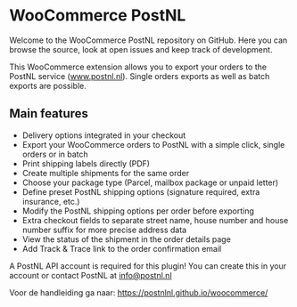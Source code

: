 # WooCommerce PostNL
Welcome to the WooCommerce PostNL repository on GitHub. Here you can browse the source, look at open issues and keep track of development.

This WooCommerce extension allows you to export your orders to the PostNL service (www.postnl.nl). Single orders exports as well as batch exports are possible.

## Main features
- Delivery options integrated in your checkout
- Export your WooCommerce orders to PostNL with a simple click, single orders or in batch
- Print shipping labels directly (PDF)
- Create multiple shipments for the same order
- Choose your package type (Parcel, mailbox package or unpaid letter)
- Define preset PostNL shipping options (signature required, extra insurance, etc.)
- Modify the PostNL shipping options per order before exporting
- Extra checkout fields to separate street name, house number and house number suffix for more precise address data
- View the status of the shipment in the order details page
- Add Track & Trace link to the order confirmation email

A PostNL API account is required for this plugin! You can create this in your account or contact PostNL at info@postnl.nl

Voor de handleiding ga naar: https://postnlnl.github.io/woocommerce/
